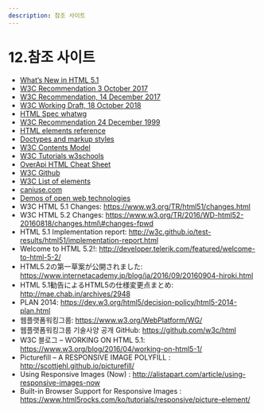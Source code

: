 ```yaml
---
description: 참조 사이트
---
```


# 12.참조 사이트

* [What’s New in HTML 5.1](https://www.sitepoint.com/whats-new-in-html-5-1/)
* [W3C Recommendation 3 October 2017](https://www.w3.org/TR/html51/)
* [W3C Recommendation, 14 December 2017](https://www.w3.org/TR/html52/)
* [W3C Working Draft, 18 October 2018](https://www.w3.org/TR/html53/)
* [HTML Spec whatwg](https://html.spec.whatwg.org/multipage/)
* [W3C Recommendation 24 December 1999](https://www.w3.org/TR/1999/REC-html401-19991224/)
* [HTML elements reference](https://developer.mozilla.org/en-US/docs/Web/HTML/Element)
* [Doctypes and markup styles](https://www.w3.org/wiki/Doctypes_and_markup_styles)
* [W3C Contents Model](https://www.w3.org/TR/html52/dom.html#content-models)
* [W3C Tutorials w3schools](https://www.w3schools.com/html/default.asp)
* [OverApi HTML Cheat Sheet](http://overapi.com/html)
* [W3C Github](https://github.com/w3c/html)
* [W3C List of elements](https://html.spec.whatwg.org/multipage/indices.html#attributes-table)
* [caniuse.com](https://caniuse.com/)
* [Demos of open web technologies](https://developer.cdn.mozilla.net/en-US/docs/Web/Demos_of_open_web_technologies)
* W3C HTML 5.1 Changes: https://www.w3.org/TR/html51/changes.html
* W3C HTML 5.2 Changes: https://www.w3.org/TR/2016/WD-html52-20160818/changes.html\#changes-fpwd
* HTML 5.1 Implementation report: http://w3c.github.io/test-results/html51/implementation-report.html
* Welcome to HTML 5.2!: http://developer.telerik.com/featured/welcome-to-html-5-2/
* HTML5.2の第一草案が公開されました: https://www.internetacademy.jp/blog/ja/2016/09/20160904-hiroki.html
* HTML 5.1勧告によるHTML5の仕様変更点まとめ: http://mae.chab.in/archives/2948
* PLAN 2014: https://dev.w3.org/html5/decision-policy/html5-2014-plan.html
* 웹플랫폼워킹그룹: https://www.w3.org/WebPlatform/WG/
* 웹플랫폼워킹그룹 기술사양 공개 GitHub: https://github.com/w3c/html
* W3C 블로그 – WORKING ON HTML 5.1: https://www.w3.org/blog/2016/04/working-on-html5-1/
* Picturefill – A RESPONSIVE IMAGE POLYFILL : http://scottjehl.github.io/picturefill/
* Using Responsive Images \(Now\) : http://alistapart.com/article/using-responsive-images-now
* Built-in Browser Support for Responsive Images : https://www.html5rocks.com/ko/tutorials/responsive/picture-element/

